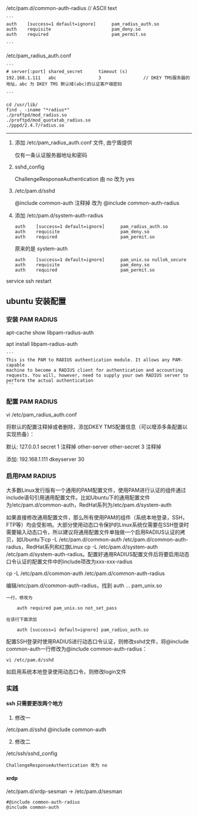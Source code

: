 

## 

/etc/pam.d/common-auth-radius           // ASCII text

    ```
    auth    [success=1 default=ignore]      pam_radius_auth.so
    auth    requisite                       pam_deny.so
    auth    required                        pam_permit.so

    ```

/etc/pam_radius_auth.conf

    ```
    # server[:port] shared_secret      timeout (s)
    192.168.1.111   abc                3                // DKEY TMS服务器的地址，abc 为 DKEY TMS 默认域(abc)的认证客户端密码

    ```



```
cd /usr/lib/
find . -iname "*radius*"
./proftpd/mod_radius.so
./proftpd/mod_quotatab_radius.so
./pppd/2.4.7/radius.so

```

----

1. 添加 /etc/pam_radius_auth.conf 文件, 由宁盾提供

    仅有一条认证服务器地址和密码

1. sshd_config

    ChallengeResponseAuthentication 由 no 改为 yes

1. /etc/pam.d/sshd

    @include common-auth        注释掉 改为 @include common-auth-radius
    
1. 添加 /etc/pam.d/system-auth-radius
    
    ```
    auth    [success=1 default=ignore]      pam_radius_auth.so
    auth    requisite                       pam_deny.so
    auth    required                        pam_permit.so
    ```

    原来的是 system-auth

    ```
    auth    [success=1 default=ignore]      pam_unix.so nullok_secure
    auth    requisite                       pam_deny.so
    auth    required                        pam_permit.so
    ```

service ssh restart





## ubuntu 安装配置

### 安装 PAM RADIUS

apt-cache show libpam-radius-auth

apt install libpam-radius-auth

    ```
    This is the PAM to RADIUS authentication module. It allows any PAM-capable
    machine to become a RADIUS client for authentication and accounting
    requests. You will, however, need to supply your own RADIUS server to
    perform the actual authentication
    ```

### 配置 PAM RADIUS

vi /etc/pam_radius_auth.conf

将默认的配置注释掉或者删除，添加DKEY TMS配置信息（可以增添多条配置以实现热备）：

默认:
    127.0.0.1       secret             1            注释掉
    other-server    other-secret       3            注释掉


添加: 
    192.168.1.111  dkeyserver 30


### 启用PAM RADIUS

大多数Linux发行版有一个通用的PAM配置文件，使用PAM进行认证的组件通过include语句引用通用配置文件。比如Ubuntu下的通用配置文件为/etc/pam.d/common-auth，RedHat系列为/etc/pam.d/system-auth

如果直接修改通用配置文件，那么所有使用PAM的组件（系统本地登录，SSH，FTP等）均会受影响。大部分使用动态口令保护的Linux系统仅需要在SSH登录时需要输入动态口令，所以建议将通用配置文件单独做一个启用RADIUS认证的拷贝，如Ubuntu下cp -L /etc/pam.d/common-auth /etc/pam.d/common-auth-radius，RedHat系列和红旗Linux cp -L /etc/pam.d/system-auth /etc/pam.d/system-auth-radius。配置好通用RADIUS配置文件后将要启用动态口令认证的配置文件中的include项改为xxx-xxx-radius


cp -L /etc/pam.d/common-auth /etc/pam.d/common-auth-radius

编辑/etc/pam.d/common-auth-radius，找到
    auth … pam_unix.so

    一行，修改为
    
        auth required pam_unix.so not_set_pass

    在该行下面添加

        auth [success=1 default=ignore] pam_radius_auth.so


配置SSH登录时使用RADIUS进行动态口令认证，则修改sshd文件，将@include common-auth一行修改为@include common-auth-radius：

    vi /etc/pam.d/sshd

如启用系统本地登录使用动态口令，则修改login文件





### 实践

#### ssh 只需要更改两个地方

1. 修改一

/etc/pam.d/sshd
    @include common-auth

2. 修改二

/etc/ssh/sshd_config

    ChallengeResponseAuthentication 改为 no


#### xrdp

/etc/pam.d/xrdp-sesman  -> /etc/pam.d/sesman

```
#@include common-auth-radius
@include common-auth
```
